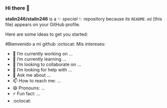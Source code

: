 ### Hi there 👋


**stalin246/stalin246** is a ✨ _special_ ✨ repository because its `README.md` (this file) appears on your GitHub profile.

Here are some ideas to get you started:

#Bienvenido a mi github :octocat:
Mis intereses:
- 🔭 I’m currently working on ...
- 🌱 I’m currently learning ...
- 👯 I’m looking to collaborate on ...
- 🤔 I’m looking for help with ...
- 💬 Ask me about ...
- 📫 How to reach me: ...
- 😄 Pronouns: ...
- ⚡ Fun fact: ...
- :octocat:

